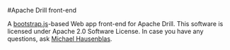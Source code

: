 #Apache Drill front-end

A [bootstrap.js](http://twitter.github.com/bootstrap/ "Twitter Bootstrap")-based Web app front-end for Apache Drill. This software is licensed under Apache 2.0 Software License. In case you have any questions, ask [Michael Hausenblas](http://mhausenblas.info/ "Michael Hausenblas").